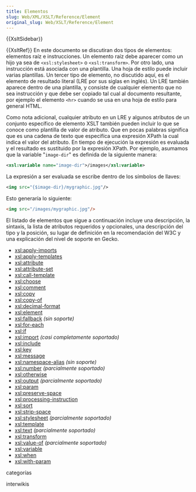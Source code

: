 ```yaml
---
title: Elementos
slug: Web/XML/XSLT/Reference/Element
original_slug: Web/XSLT/Reference/Element
---
```


{{XsltSidebar}}

{{XsltRef}} En este documento se discutiran dos tipos de elementos: elementos raíz e instrucciones. Un elemento raíz debe aparecer como un hijo ya sea de `<xsl:stylesheet>` o `<xsl:transform>`. Por otro lado, una instrucción está asociada con una plantilla. Una hoja de estilo puede incluir varias plantillas. Un tercer tipo de elemento, no discutido aquí, es el elemento de resultado literal (LRE por sus siglas en inglés). Un LRE también aparece dentro de una plantilla, y consiste de cualquier elemento que no sea instrucción y que debe ser copiado tal cual al documento resultante, por ejemplo el elemento `<hr>` cuando se usa en una hoja de estilo para general HTML.

Como nota adicional, cualquier atributo en un LRE y algunos atributos de un conjunto específico de elemento XSLT también pueden incluir lo que se conoce como plantilla de valor de atributo. Que en pocas palabras significa que es una cadena de texto que especifíca una expresión XPath la cual indica el valor del atributo. En tiempo de ejecución la expresión es evaluada y el resultado es sustituido por la expresión XPath. Por ejemplo, asumamos que la variable "`image-dir`" es definida de la siguiente manera:

```XML
<xsl:variable name="image-dir">/images</xsl:variable>
```

La expresión a ser evaluada se escribe dentro de los símbolos de llaves:

```XML
<img src="{$image-dir}/mygraphic.jpg"/>
```

Esto generaría lo siguiente:

```HTML
<img src="/images/mygraphic.jpg"/>
```

El listado de elementos que sigue a continuación incluye una descripción, la sintaxis, la lista de atributos requeridos y opcionales, una descripción del tipo y la posición, su lugar de definición en la recomendación del W3C y una explicación del nivel de soporte en Gecko.

- [xsl:apply-imports](/es/XSLT/apply-imports)
- [xsl:apply-templates](/es/XSLT/apply-templates)
- [xsl:attribute](/es/XSLT/attribute)
- [xsl:attribute-set](/es/XSLT/attribute-set)
- [xsl:call-template](/es/XSLT/call-template)
- [xsl:choose](/es/XSLT/choose)
- [xsl:comment](/es/XSLT/comment)
- [xsl:copy](/es/XSLT/copy)
- [xsl:copy-of](/es/XSLT/copy-of)
- [xsl:decimal-format](/es/XSLT/decimal-format)
- [xsl:element](/es/XSLT/element)
- [xsl:fallback](/es/XSLT/fallback) _(sin soporte)_
- [xsl:for-each](/es/XSLT/for-each)
- [xsl:if](/es/XSLT/if)
- [xsl:import](/es/XSLT/import) _(casi completamente soportado)_
- [xsl:include](/es/XSLT/include)
- [xsl:key](/es/XSLT/key)
- [xsl:message](/es/XSLT/message)
- [xsl:namespace-alias](/es/XSLT/namespace-alias) _(sin soporte)_
- [xsl:number](/es/XSLT/number) _(parcialmente soportado)_
- [xsl:otherwise](/es/XSLT/otherwise)
- [xsl:output](/es/XSLT/output) _(parcialmente soportado)_
- [xsl:param](/es/XSLT/param)
- [xsl:preserve-space](/es/XSLT/preserve-space)
- [xsl:processing-instruction](/es/XSLT/processing-instruction)
- [xsl:sort](/es/XSLT/sort)
- [xsl:strip-space](/es/XSLT/strip-space)
- [xsl:stylesheet](/es/XSLT/stylesheet) _(parcialmente soportado)_
- [xsl:template](/es/XSLT/template)
- [xsl:text](/es/XSLT/text) _(parcialmente soportado)_
- [xsl:transform](/es/XSLT/transform)
- [xsl:value-of](/es/XSLT/value-of) _(parcialmente soportado)_
- [xsl:variable](/es/XSLT/variable)
- [xsl:when](/es/XSLT/when)
- [xsl:with-param](/es/XSLT/with-param)

categorías

interwikis
